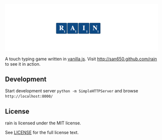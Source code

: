 <img src="logo.png" style="text-align:center" alt="RAIN" />

A touch typing game written in [vanilla js](https://en.wikipedia.org/wiki/Vanilla_software). Visit http://san650.github.com/rain to see it in action.

## Development

Start development server `python -m SimpleHTTPServer` and browse `http://localhost:8000/`

## License

rain is licensed under the MIT license.

See [LICENSE](./LICENSE) for the full license text.
